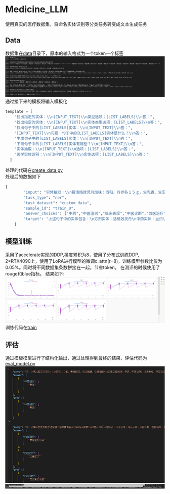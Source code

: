 # Medicine_LLM
使用真实的医疗数据集，将命名实体识别等分类任务转变成文本生成任务
## Data
数据集在[data](data)目录下，原本的输入格式为一个token一个标签
![数据集格式](img/data.png)
通过接下来的模板将输入模板化
```python
template = [
    "找出指定的实体：\\n[INPUT_TEXT]\\n类型选项：[LIST_LABELS]\\n答：",
    "找出指定的实体：\\n[INPUT_TEXT]\\n实体类型选项：[LIST_LABELS]\\n答：",
    "找出句子中的[LIST_LABELS]实体：\\n[INPUT_TEXT]\\n答：",
    "[INPUT_TEXT]\\n问题：句子中的[LIST_LABELS]实体是什么？\\n答：",
    "生成句子中的[LIST_LABELS]实体：\\n[INPUT_TEXT]\\n答：",
    "下面句子中的[LIST_LABELS]实体有哪些？\\n[INPUT_TEXT]\\n答：",
    "实体抽取：\\n[INPUT_TEXT]\\n选项：[LIST_LABELS]\\n答：",
    "医学实体识别：\\n[INPUT_TEXT]\\n实体选项：[LIST_LABELS]\\n答："
  ]
```
处理的代码在[create_data.py](create_data.py)   
处理后的数据如下
```python
{
        "input": "实体抽取：\\n投活络效灵丹加味：当归、丹参各１５ｇ，生乳香、生没药各６ｇ，柴胡１２ｇ，白芍、黄芩、大黄各１０ｇ，蒲公英３０ｇ，甘草５ｇ\\n选项：中药，中医治则，临床表现，中医诊断，西医治疗，其他治疗，中医治疗，方剂，西医诊断，中医证候\\n答：",
        "task_type": "ner",
        "task_dataset": "custom_data",
        "sample_id": "train_0",
        "answer_choices": ["中药","中医治则","临床表现","中医诊断","西医治疗","其他治疗","中医治疗","方剂","西医诊断","中医证候"],
        "target": "上述句子中的实体包含：\n方剂实体：活络效灵丹\n中药实体：当归\n中药实体：丹参\n中药实体：生乳香\n中药实体：生没药\n中药实体：柴胡\n中药实体：黄芩\n中药实体：大黄\n中药实体：蒲公英\n中药实体：甘草"
    }
```

## 模型训练
采用了accelerate实现的DDP,梯度累积为8，使用了分布式训练DDP, 2*RTX4090上，使用了LoRA进行模型的微调c_attn(r=8)，训练模型参数比仅为0.05%。同时将不同数据集条数拼接在一起，节省token。
在测评的时候使用了rouge和blue指标。
结果如下:
![results](./img/results.png)
训练代码在[train](train.py)

## 评估
通过模板模型进行了结构化输出，通过处理得到最终的结果，评估代码为[eval_model.py](eval_model.py)
![result_1](img/result_1.png)
![result_2](img/result_2.png)
